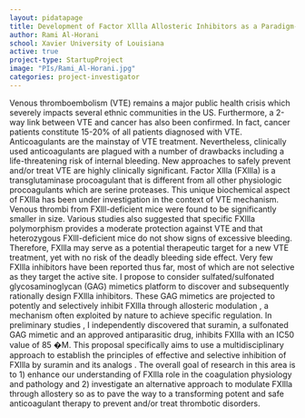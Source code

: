 ```yaml
---
layout: pidatapage
title: Development of Factor Xllla Allosteric Inhibitors as a Paradigm-Shifting Treatment for Venous Thromboembolism
author: Rami Al-Horani
school: Xavier University of Louisiana
active: true
project-type: StartupProject
image: "PIs/Rami_Al-Horani.jpg"
categories: project-investigator
---
```


<p>Venous thromboembolism (VTE) remains a major public health crisis which severely impacts several ethnic communities in the US. Furthermore, a 2-way link between VTE and cancer has also been confirmed. In fact, cancer patients constitute 15-20% of all patients diagnosed with VTE. Anticoagulants are the mainstay of VTE treatment. Nevertheless, clinically used anticoagulants are plagued with a number of drawbacks including a life-threatening risk of internal bleeding. New approaches to safely prevent and/or treat VTE are highly clinically significant. Factor Xllla (FXllla) is a transglutaminase procoagulant that is different from all other physiologic procoagulants which are serine proteases. This unique biochemical aspect of FXllla has been under investigation in the context of VTE mechanism. Venous thrombi from FXlll-deficient mice were found to be significantly smaller in size. Various studies also suggested that specific FXllla polymorphism provides a moderate protection against VTE and that heterozygous FXlll-deficient mice do not show signs of excessive bleeding. Therefore, FXllla may serve as a potential therapeutic target for a new VTE treatment, yet with no risk of the deadly bleeding side effect. Very few FXllla inhibitors have been reported thus far, most of which are not selective as they target the active site. I propose to consider sulfated/sulfonated glycosaminoglycan (GAG) mimetics platform to discover and subsequently rationally design FXllla inhibitors. These GAG mimetics are projected to potently and selectively inhibit FXllla through allosteric modulation , a mechanism often exploited by nature to achieve specific regulation. In preliminary studies , I independently discovered that suramin, a sulfonated GAG mimetic and an approved antiparasitic drug, inhibits FXllla with an IC50 value of 85 �M. This proposal specifically aims to use a multidisciplinary approach to establish the principles of effective and selective inhibition of FXllla by suramin and its analogs . The overall goal of research in this area is to 1) enhance our understanding of FXllla role in the coagulation physiology and pathology and 2) investigate an alternative approach to modulate FXllla through allostery so as to pave the way to a transforming potent and safe anticoagulant therapy to prevent and/or treat thrombotic disorders.
  </p>
